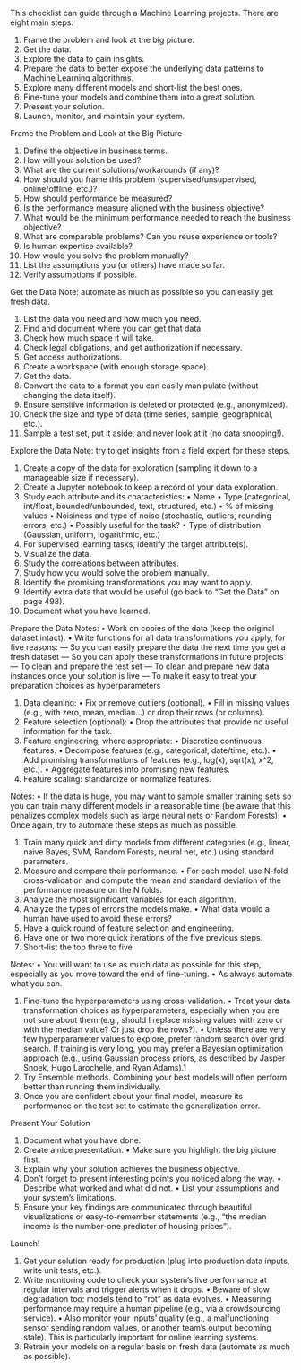 This checklist can guide through a Machine Learning projects. There are eight main steps:

1. Frame the problem and look at the big picture.
2. Get the data.
3. Explore the data to gain insights.
4. Prepare the data to better expose the underlying data patterns to Machine Learning
algorithms.
5. Explore many different models and short-list the best ones.
6. Fine-tune your models and combine them into a great solution.
7. Present your solution.
8. Launch, monitor, and maintain your system.

Frame the Problem and Look at the Big Picture
1. Define the objective in business terms.
2. How will your solution be used?
3. What are the current solutions/workarounds (if any)?
4. How should you frame this problem (supervised/unsupervised, online/offline,
etc.)?
5. How should performance be measured?
6. Is the performance measure aligned with the business objective?
7. What would be the minimum performance needed to reach the business objective?
8. What are comparable problems? Can you reuse experience or tools?
9. Is human expertise available?
10. How would you solve the problem manually?
11. List the assumptions you (or others) have made so far.
12. Verify assumptions if possible.

Get the Data
Note: automate as much as possible so you can easily get fresh data.
1. List the data you need and how much you need.
2. Find and document where you can get that data.
3. Check how much space it will take.
4. Check legal obligations, and get authorization if necessary.
5. Get access authorizations.
6. Create a workspace (with enough storage space).
7. Get the data.
8. Convert the data to a format you can easily manipulate (without changing the data itself).
9. Ensure sensitive information is deleted or protected (e.g., anonymized).
10. Check the size and type of data (time series, sample, geographical, etc.).
11. Sample a test set, put it aside, and never look at it (no data snooping!).

Explore the Data
Note: try to get insights from a field expert for these steps.
1. Create a copy of the data for exploration (sampling it down to a manageable size if necessary).
2. Create a Jupyter notebook to keep a record of your data exploration.
3. Study each attribute and its characteristics:
  • Name
  • Type (categorical, int/float, bounded/unbounded, text, structured, etc.)
  • % of missing values
  • Noisiness and type of noise (stochastic, outliers, rounding errors, etc.)
  • Possibly useful for the task?
  • Type of distribution (Gaussian, uniform, logarithmic, etc.)
4. For supervised learning tasks, identify the target attribute(s).
5. Visualize the data.
6. Study the correlations between attributes.
7. Study how you would solve the problem manually.
8. Identify the promising transformations you may want to apply.
9. Identify extra data that would be useful (go back to “Get the Data” on page 498).
10. Document what you have learned.

Prepare the Data
Notes:
  • Work on copies of the data (keep the original dataset intact).
  • Write functions for all data transformations you apply, for five reasons:
    — So you can easily prepare the data the next time you get a fresh dataset
    — So you can apply these transformations in future projects
    — To clean and prepare the test set
    — To clean and prepare new data instances once your solution is live
    — To make it easy to treat your preparation choices as hyperparameters

1. Data cleaning:
  • Fix or remove outliers (optional).
  • Fill in missing values (e.g., with zero, mean, median…) or drop their rows (or
    columns).
2. Feature selection (optional):
  • Drop the attributes that provide no useful information for the task.
3. Feature engineering, where appropriate:
  • Discretize continuous features.
  • Decompose features (e.g., categorical, date/time, etc.).
  • Add promising transformations of features (e.g., log(x), sqrt(x), x^2, etc.).
  • Aggregate features into promising new features.
4. Feature scaling: standardize or normalize features.

Notes:
  • If the data is huge, you may want to sample smaller training sets so you can train
    many different models in a reasonable time (be aware that this penalizes complex
    models such as large neural nets or Random Forests).
  • Once again, try to automate these steps as much as possible.
1. Train many quick and dirty models from different categories (e.g., linear, naive Bayes, SVM, Random Forests, neural net, etc.) using standard parameters.
2. Measure and compare their performance.
  • For each model, use N-fold cross-validation and compute the mean and standard deviation of the performance measure on the N folds.
3. Analyze the most significant variables for each algorithm.
4. Analyze the types of errors the models make.
  • What data would a human have used to avoid these errors?
5. Have a quick round of feature selection and engineering.
6. Have one or two more quick iterations of the five previous steps.
7. Short-list the top three to five

Notes:
  • You will want to use as much data as possible for this step, especially as you move toward the end of fine-tuning.
  • As always automate what you can.
1. Fine-tune the hyperparameters using cross-validation.
  • Treat your data transformation choices as hyperparameters, especially when you are not sure about them (e.g., should I replace missing values with zero or with the median value? Or just drop the rows?).
  • Unless there are very few hyperparameter values to explore, prefer random search over grid search. If training is very long, you may prefer a Bayesian optimization approach (e.g., using Gaussian process priors, as described by Jasper Snoek, Hugo Larochelle, and Ryan Adams).1
2. Try Ensemble methods. Combining your best models will often perform better than running them individually.
3. Once you are confident about your final model, measure its performance on the test set to estimate the generalization error.

Present Your Solution
1. Document what you have done.
2. Create a nice presentation.
  • Make sure you highlight the big picture first.
3. Explain why your solution achieves the business objective.
4. Don’t forget to present interesting points you noticed along the way.
  • Describe what worked and what did not.
  • List your assumptions and your system’s limitations.
5. Ensure your key findings are communicated through beautiful visualizations or easy-to-remember statements (e.g., “the median income is the number-one predictor of housing prices”).

Launch!
1. Get your solution ready for production (plug into production data inputs, write unit tests, etc.).
2. Write monitoring code to check your system’s live performance at regular intervals and trigger alerts when it drops.
  • Beware of slow degradation too: models tend to “rot” as data evolves.
  • Measuring performance may require a human pipeline (e.g., via a crowdsourcing service).
  • Also monitor your inputs’ quality (e.g., a malfunctioning sensor sending random values, or another team’s output becoming stale). This is particularly important for online learning systems.
3. Retrain your models on a regular basis on fresh data (automate as much as possible).
